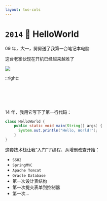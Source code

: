 ```yaml
---
layout: two-cols
---
```


# `2014` <Marker class="text-orange-400">👋 HelloWorld</Marker>

<div>

09 年，大一，舅舅送了我第一台笔记本电脑

这台老家伙现在开机已经越来越难了

</div>

<img  src="/laptop.jpg" class="h-[300px]" />

::right::

<div class="ml-4">

# &nbsp;

<v-click>

<div>

14 年，我用它写下了第一行代码：

</div>

```java {all|3|all}
class HelloWorld {
    public static void main(String[] args) {
      System.out.println("Hello, World!");
    }
}
```

</v-click>

<v-click>

这套技术栈让我“入门”了编程，从增删改查开始：

- `SSH2`
- `SpringMVC`
- `Apache Tomcat`
- `Oracle Database`
- 第一次设计表结构
- 第一次提交表单到控制器
- 第一次...

</v-click>

</div>
